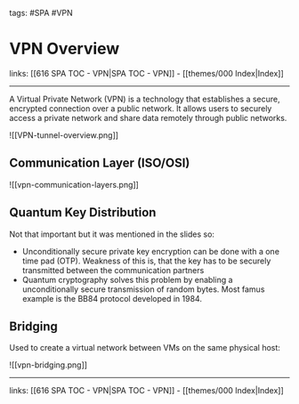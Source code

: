 tags: #SPA #VPN 
 
# VPN Overview

links: [[616 SPA TOC - VPN|SPA TOC - VPN]] - [[themes/000 Index|Index]]

---

A Virtual Private Network (VPN) is a technology that establishes a secure, encrypted connection over a public network. It allows users to securely access a private network and share data remotely through public networks.

![[VPN-tunnel-overview.png]]

## Communication Layer (ISO/OSI)
 ![[vpn-communication-layers.png]]

## Quantum Key Distribution

Not that important but it was mentioned in the slides so:

- Unconditionally secure private key encryption can be done with a one time pad (OTP). Weakness of this is, that the key has to be securely transmitted between the communication partners
- Quantum cryptography solves this problem by enabling a unconditionally secure transmission of random bytes. Most famus example is the BB84 protocol developed in 1984.

## Bridging

Used to create a virtual network between VMs on the same physical host:

![[vpn-bridging.png]]

---
links: [[616 SPA TOC - VPN|SPA TOC - VPN]] - [[themes/000 Index|Index]]